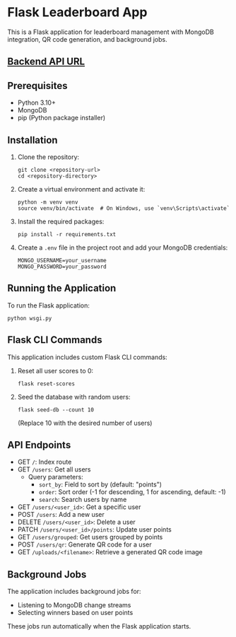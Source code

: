 # Flask Leaderboard App

This is a Flask application for leaderboard management with MongoDB integration, QR code generation, and background jobs.

## [Backend API URL](https://spring-flask.vercel.app/)


## Prerequisites

- Python 3.10+
- MongoDB
- pip (Python package installer)

## Installation

1. Clone the repository:
   ```
   git clone <repository-url>
   cd <repository-directory>
   ```

2. Create a virtual environment and activate it:
   ```
   python -m venv venv
   source venv/bin/activate  # On Windows, use `venv\Scripts\activate`
   ```

3. Install the required packages:
   ```
   pip install -r requirements.txt
   ```

4. Create a `.env` file in the project root and add your MongoDB credentials:
   ```
   MONGO_USERNAME=your_username
   MONGO_PASSWORD=your_password
   ```

## Running the Application

To run the Flask application:

```
python wsgi.py
```


## Flask CLI Commands

This application includes custom Flask CLI commands:

1. Reset all user scores to 0:
   ```
   flask reset-scores
   ```

2. Seed the database with random users:
   ```
   flask seed-db --count 10
   ```
   (Replace 10 with the desired number of users)

## API Endpoints

- GET `/`: Index route
- GET `/users`: Get all users
  - Query parameters:
    - `sort_by`: Field to sort by (default: "points")
    - `order`: Sort order (-1 for descending, 1 for ascending, default: -1)
    - `search`: Search users by name
- GET `/users/<user_id>`: Get a specific user
- POST `/users`: Add a new user
- DELETE `/users/<user_id>`: Delete a user
- PATCH `/users/<user_id>/points`: Update user points
- GET `/users/grouped`: Get users grouped by points
- POST `/users/qr`: Generate QR code for a user
- GET `/uploads/<filename>`: Retrieve a generated QR code image

## Background Jobs

The application includes background jobs for:
- Listening to MongoDB change streams
- Selecting winners based on user points

These jobs run automatically when the Flask application starts.
